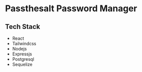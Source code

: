 # Passthesalt Password Manager

## Tech Stack

- React
- Tailwindcss
- Nodejs
- Expressjs
- Postgresql
- Sequelize
